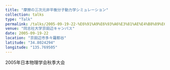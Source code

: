 ```yaml
---
title: "摩擦の三次元非平衡分子動力学シミュレーション"
collection: talks
type: "Talk"
permalink: /talks/2005-09-19-22-%E6%91%A9%E6%93%A6%E3%81%AE%E4%B8%89%E6%AC%A1%E5%85%83%E9%9D%9E%E5%B9%B3%E8%A1%A1%E5%88%86%E5%AD%90%E5%8B%95%E5%8A%9B%E5%AD%A6%E3%82%B7%E3%83%9F%E3%83%A5%E3%83%AC%E3%83%BC%E3%82%B7
venue: "同志社大学京田辺キャンパス"
date: 2005-09-19-22
location: "京田辺市多々羅都谷"
latitude: "34.8024294"
longitude: "135.769505"
---
```


2005年日本物理学会秋季大会
